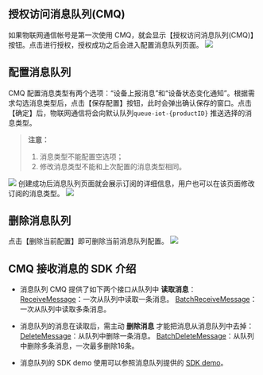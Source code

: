 [//]: # (chinagitpath:XXXXX)

## 授权访问消息队列(CMQ)
如果物联网通信帐号是第一次使用 CMQ，就会显示【授权访问消息队列(CMQ)】按钮。点击进行授权，授权成功之后会进入配置消息队列页面。
![](https://main.qcloudimg.com/raw/1a0c70c7b450606a2a36126729ca94bb.png)

## 配置消息队列
CMQ 配置消息类型有两个选项：“设备上报消息”和“设备状态变化通知”。根据需求勾选消息类型后，点击【保存配置】按钮，此时会弹出确认保存的窗口。点击【确定】后，物联网通信将会向默认队列```queue-iot-{productID}``` 推送选择的消息类型。
> **注意：**
> 
> 1. 消息类型不能配置空选项；
> 2. 修改消息类型不能和上次配置的消息类型相同。

![](https://main.qcloudimg.com/raw/6cd86325e42790cc56c3e9447ceb0caa.png)
创建成功后消息队列页面就会展示订阅的详细信息，用户也可以在该页面修改订阅的消息类型。
![](https://main.qcloudimg.com/raw/d3c09f0b71dbc4ff09d5af4305218626.png)

## 删除消息队列
点击【删除当前配置】即可删除当前消息队列配置。
![](https://main.qcloudimg.com/raw/a94cd916a39715edb1118dd01fa4cf02.png)

## CMQ 接收消息的 SDK 介绍
- 消息队列 CMQ 提供了如下两个接口从队列中 **读取消息**：
    [ReceiveMessage](https://cloud.tencent.com/document/product/406/5839)：一次从队列中读取一条消息。
    [BatchReceiveMessage](https://cloud.tencent.com/document/product/406/5924)：一次从队列中读取多条消息。
    
- 消息队列的消息在读取后，需主动 **删除消息** 才能把消息从消息队列中去掉：   
    [DeleteMessage](https://cloud.tencent.com/document/api/406/5840)：从队列中删除一条消息。
    [BatchDeleteMessage](https://cloud.tencent.com/document/api/406/5841)：从队列中删除多条消息，一次最多删除16条。
    
- 消息队列的 SDK demo 使用可以参照消息队列提供的 [SDK demo](https://cloud.tencent.com/document/product/406/6107)。

